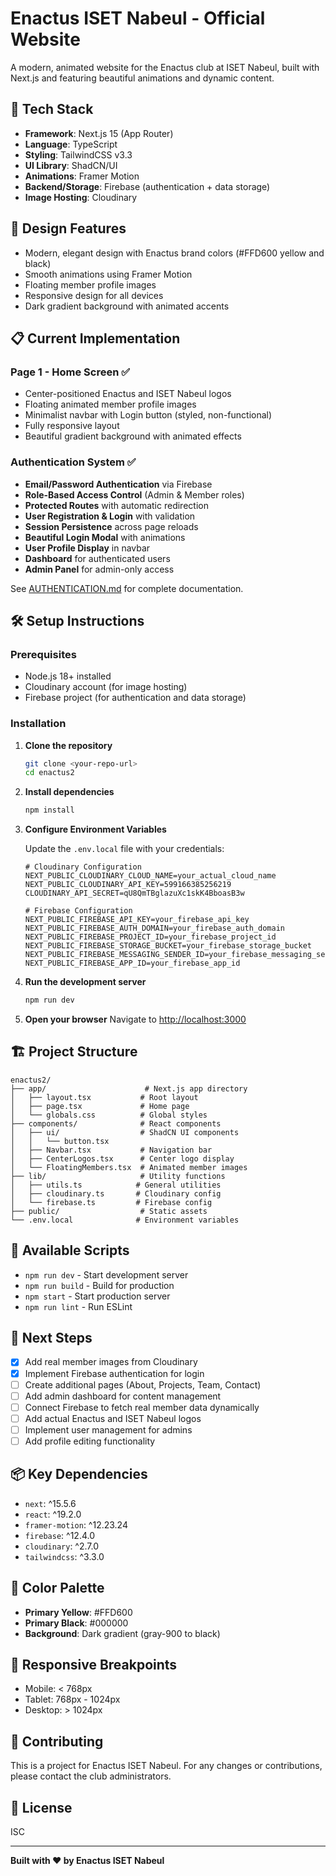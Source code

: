# Enactus ISET Nabeul - Official Website

A modern, animated website for the Enactus club at ISET Nabeul, built with Next.js and featuring beautiful animations and dynamic content.

## 🚀 Tech Stack

- **Framework**: Next.js 15 (App Router)
- **Language**: TypeScript
- **Styling**: TailwindCSS v3.3
- **UI Library**: ShadCN/UI
- **Animations**: Framer Motion
- **Backend/Storage**: Firebase (authentication + data storage)
- **Image Hosting**: Cloudinary

## 🎨 Design Features

- Modern, elegant design with Enactus brand colors (#FFD600 yellow and black)
- Smooth animations using Framer Motion
- Floating member profile images
- Responsive design for all devices
- Dark gradient background with animated accents

## 📋 Current Implementation

### Page 1 - Home Screen ✅
- Center-positioned Enactus and ISET Nabeul logos
- Floating animated member profile images
- Minimalist navbar with Login button (styled, non-functional)
- Fully responsive layout
- Beautiful gradient background with animated effects

### Authentication System ✅
- **Email/Password Authentication** via Firebase
- **Role-Based Access Control** (Admin & Member roles)
- **Protected Routes** with automatic redirection
- **User Registration & Login** with validation
- **Session Persistence** across page reloads
- **Beautiful Login Modal** with animations
- **User Profile Display** in navbar
- **Dashboard** for authenticated users
- **Admin Panel** for admin-only access

See [AUTHENTICATION.md](./AUTHENTICATION.md) for complete documentation.

## 🛠️ Setup Instructions

### Prerequisites
- Node.js 18+ installed
- Cloudinary account (for image hosting)
- Firebase project (for authentication and data storage)

### Installation

1. **Clone the repository**
   ```bash
   git clone <your-repo-url>
   cd enactus2
   ```

2. **Install dependencies**
   ```bash
   npm install
   ```

3. **Configure Environment Variables**
   
   Update the `.env.local` file with your credentials:
   
   ```env
   # Cloudinary Configuration
   NEXT_PUBLIC_CLOUDINARY_CLOUD_NAME=your_actual_cloud_name
   NEXT_PUBLIC_CLOUDINARY_API_KEY=599166385256219
   CLOUDINARY_API_SECRET=qU8QmTBglazuXc1skK4BboasB3w
   
   # Firebase Configuration
   NEXT_PUBLIC_FIREBASE_API_KEY=your_firebase_api_key
   NEXT_PUBLIC_FIREBASE_AUTH_DOMAIN=your_firebase_auth_domain
   NEXT_PUBLIC_FIREBASE_PROJECT_ID=your_firebase_project_id
   NEXT_PUBLIC_FIREBASE_STORAGE_BUCKET=your_firebase_storage_bucket
   NEXT_PUBLIC_FIREBASE_MESSAGING_SENDER_ID=your_firebase_messaging_sender_id
   NEXT_PUBLIC_FIREBASE_APP_ID=your_firebase_app_id
   ```

4. **Run the development server**
   ```bash
   npm run dev
   ```

5. **Open your browser**
   Navigate to [http://localhost:3000](http://localhost:3000)

## 🏗️ Project Structure

```
enactus2/
├── app/                      # Next.js app directory
│   ├── layout.tsx           # Root layout
│   ├── page.tsx             # Home page
│   └── globals.css          # Global styles
├── components/              # React components
│   ├── ui/                  # ShadCN UI components
│   │   └── button.tsx
│   ├── Navbar.tsx           # Navigation bar
│   ├── CenterLogos.tsx      # Center logo display
│   └── FloatingMembers.tsx  # Animated member images
├── lib/                     # Utility functions
│   ├── utils.ts            # General utilities
│   ├── cloudinary.ts       # Cloudinary config
│   └── firebase.ts         # Firebase config
├── public/                  # Static assets
└── .env.local              # Environment variables
```

## 📝 Available Scripts

- `npm run dev` - Start development server
- `npm run build` - Build for production
- `npm start` - Start production server
- `npm run lint` - Run ESLint

## 🎯 Next Steps

- [x] Add real member images from Cloudinary
- [x] Implement Firebase authentication for login
- [ ] Create additional pages (About, Projects, Team, Contact)
- [ ] Add admin dashboard for content management
- [ ] Connect Firebase to fetch real member data dynamically
- [ ] Add actual Enactus and ISET Nabeul logos
- [ ] Implement user management for admins
- [ ] Add profile editing functionality

## 📦 Key Dependencies

- `next`: ^15.5.6
- `react`: ^19.2.0
- `framer-motion`: ^12.23.24
- `firebase`: ^12.4.0
- `cloudinary`: ^2.7.0
- `tailwindcss`: ^3.3.0

## 🎨 Color Palette

- **Primary Yellow**: #FFD600
- **Primary Black**: #000000
- **Background**: Dark gradient (gray-900 to black)

## 📱 Responsive Breakpoints

- Mobile: < 768px
- Tablet: 768px - 1024px
- Desktop: > 1024px

## 🤝 Contributing

This is a project for Enactus ISET Nabeul. For any changes or contributions, please contact the club administrators.

## 📄 License

ISC

---

**Built with ❤️ by Enactus ISET Nabeul**
